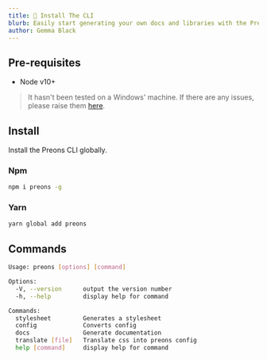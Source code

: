 ```yaml
---
title: 🚀 Install The CLI
blurb: Easily start generating your own docs and libraries with the Preons CLI
author: Gemma Black
---
```


## Pre-requisites

- Node v10+

> It hasn't been tested on a Windows' machine. If there are any issues, please raise them [here](https://github.com/preons/preons/issues).

## Install

Install the Preons CLI globally.

### Npm

```bash
npm i preons -g
```

### Yarn

```bash
yarn global add preons
```

## Commands

```bash
Usage: preons [options] [command]

Options:
  -V, --version      output the version number
  -h, --help         display help for command

Commands:
  stylesheet         Generates a stylesheet
  config             Converts config
  docs               Generate documentation
  translate [file]   Translate css into preons config
  help [command]     display help for command
```
